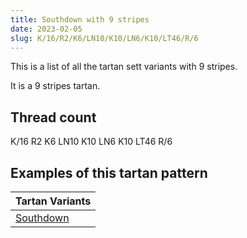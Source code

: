 ```yaml
---
title: Southdown with 9 stripes
date: 2023-02-05
slug: K/16/R2/K6/LN10/K10/LN6/K10/LT46/R/6
---
```

This is a list of all the tartan sett variants with 9 stripes.

It is a 9 stripes tartan.


## Thread count
K/16 R2 K6 LN10 K10 LN6 K10 LT46 R/6

## Examples of this tartan pattern

| Tartan Variants |
|---------------|
| [Southdown](/variants/k/16/r2/k6/ln10/k10/ln6/k10/lt46/r/6-k000000-lne0e0e0-lt806050-rc00000)||
